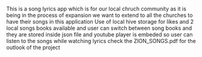 This is a song lyrics app which is for our local chruch community as it is being in the process of expansion we want to extend to all the churches to have their songs in this application 
Use of local hive storage for likes and 2 local songs books available and user can switch between song books and they are stored inside json file and youtube player is embeded so user can listen to the songs while watching lyrics 
check the ZION_SONGS.pdf for the outlook of the project 
